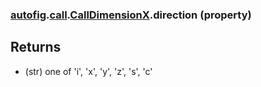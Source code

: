 ### [autofig](autofig.md).[call](autofig.call.md).[CallDimensionX](autofig.call.CallDimensionX.md).direction (property)




Returns
-------------
* (str) one of 'i', 'x', 'y', 'z', 's', 'c'

